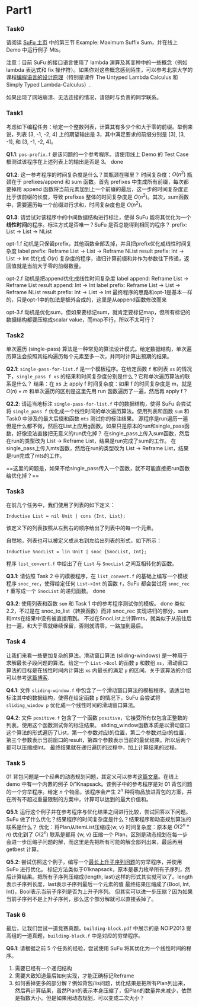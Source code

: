 # Part1

### Task0

请阅读 [SuFu 主页](http://8.140.207.65/) 中的第三节 Example: Maximum Suffix Sum，并在线上 Demo 中运行例子 Mts。

注意：目前 SuFu 的接口语言使用了 lambda 演算及其变种中的一些概念（例如 lambda 表达式和 fix 操作符）。如果你对这些概念感到陌生，可以参考北京大学的课程[编程语言的设计原理](https://pku-dppl.github.io/2023/lectures.html)（特别是课件 The Untyped Lambda Calculus 和 Simply Typed Lambda-Calculus）.

如果出现了网站崩溃、无法连接的情况，请随时与负责的同学联系。

### Task1

考虑如下编程任务：给定一个整数列表，计算其有多少个和大于零的前缀。举例来说，列表 [3, -1, -2, 4] 上的期望输出是 3，其中满足要求的前缀分别是 [3], [3, -1], 和 [3, -1, -2, 4]。

**Q1.1**:  `pos-prefix.f` 是该问题的一个参考程序。请使用线上 Demo 的 Test Case 框测试该程序在上述列表上的输出是否是 3。
done

**Q1.2**: 这一参考程序的时间复杂度是什么？其瓶颈在哪里？
时间复杂度：$O(n^2)$
瓶颈在于 prefixes/append 和 sum 函数。首先 prefixes 中生成所有前缀，每次都要掉用 append 函数将当前元素加到上一个前缀的最后，这一步的时间复杂度正比于该前缀的长度，导致 prefixes 整体的时间复杂度是 $O(n^2)$。其次，sum函数中，需要遍历每一个前缀进行求和，时间复杂度也是 $O(n^2)$。

**Q1.3**: 请尝试对该程序中的中间数据结构进行标注，使得 SuFu 能将其优化为一个**线性时间**的程序。标注方式是否唯一？SuFu 是否总能得到相同的程序？
prefix: List -> List -> NList

opt-1.f
动机是只保留prefix，其他函数全部丢掉，并且把prefix优化成线性时间复杂度
label prefix: Reframe List -> List -> Reframe NList
result prefix: Int -> List -> Int
优化成 $O(n)$ 复杂度的程序，递归计算前缀和并作为参数往下传递，返回值就是当前大于零的前缀数量。

opt-2.f
动机是把append优化成线性时间复杂度
label append: Reframe List -> Reframe List
result append: Int -> Int
label prefix: Reframe List -> List -> Reframe NList
result prefix: Int -> List -> Int
最终程序的思路和opt-1是基本一样的，只是opt-1中的加法是额外合成的，这里是从append函数修改而来

opt-3.f
动机是优化sum，但如果要标记sum，就肯定要标记map，但所有标记的数据结构都要压缩成scalar value，而map不行，所以不太可行？


### Task2

单次遍历 (single-pass) 算法是一种常见的算法设计模式。给定数据结构，单次遍历算法会按照其结构遍历每个元素至多一次，并同时计算出预期的结果。

**Q2.1**: `single-pass-for-list.f` 是一个模板程序。在给定函数 `f` 和列表 `xs` 的情况下，`single_pass f xs` 的结果和时间复杂度分别是什么？它和单次遍历算法的联系是什么？
结果：在 xs 上 apply f
时间复杂度：如果 f 的时间复杂度是 m，就是 $O(n) + m$
和单次遍历的区别是这里先用 run 函数遍历了一遍，然后再 apply f？

**Q2.2**: 请适当地标注 `single-pass-for-list.f` 中的数据结构，使得 SuFu 会尝试将 `single_pass f` 优化成一个线性时间的单次遍历算法。使用列表和函数 `sum` 和 Task0 中涉及的最大后缀和函数 `mts` 测试你的标注结果。
源程序是run遍历一遍但是什么都不做，然后在List上应用g函数。如果只是原本的run和single_pass函数，好像没法直接把无意义的run优化掉？
在single_pass上传入sum函数，然后在run的类型改为 List -> Reframe List，结果是run完成了sum的工作。
在single_pass上传入mts函数，然后在run的类型改为 List -> Reframe List，结果是run完成了mts的工作。

==这里的问题是，如果不给single_pass传入一个函数，就不可能直接把run函数给优化掉？==


### Task3

在前几个任务中，我们使用了列表的如下定义：

```
Inductive List = nil Unit | cons {Int, List};
```

该定义下的列表按照从左到右的顺序给出了列表中的每一个元素。

自然地，列表也可以被定义成从右到左给出列表的形式，如下所示：

```
Inductive SnocList = lin Unit | snoc {SnocList, Int};
```

程序 `list_convert.f` 中给出了在 `List` 与 `SnocList` 之间互相转化的函数。

**Q3.1**:  请仿照 Task 2 中的模板程序，在 `list_convert.f` 的基础上编写一个模板程序 `snoc_rec`，使得给定任何 `List->Int` 的函数 `f`，SuFu 都会尝试将 `snoc_rec f` 重写成一个 `SnocList` 的递归函数。
done

**Q3.2**: 使用列表和函数 `sum` 和 Task 1 中的参考程序测试你的模板。
done
类似2.2，不过是在 snoc_to_list（转换函数）而非 snoc_rec 实现递归的部分，sum和mts在结果中没有被直接用到。
不过在SnocList上计算mts，就类似于从前往后扫一遍，和大于零就继续保留，否则就清零，一路加到最后。


### Task 4 

让我们来看一些更加复杂的算法。滑动窗口算法 (sliding-windows) 是一种用于求解最长子段问题的算法。给定一个 `List->Bool` 的函数 `p` 和数组 `xs`，滑动窗口算法的目标是在线性时间内计算出 `xs` 内最长的满足 `p` 的区间。关于该算法的介绍可以参考[这篇博客](https://blog.csdn.net/V_zjs/article/details/132795860).

**Q4.1**: 文件 `sliding-window.f` 中包含了一个滑动窗口算法的模板程序。请适当地标注其中的数据结构，使得在给定函数 `p` 的情况下，SuFu 会尝试将 `sliding_window p` 优化成一个线性时间的滑动窗口算法。 

**Q4.2**: 文件 `positive.f` 包含了一个函数 `positive`，它接受所有仅包含正整数的列表。使用这个函数测试你的标注结果。
sliding_window函数本质是以滑动窗口这个算法的形式遍历了List，第一个参数对应l的位置，第二个参数对应r的位置，第三个参数表示当前窗口的result，第四个参数表示当前的最优结果。所以后两个都可以压缩成Int。
最终结果就在递归遍历的过程中，加上计算结果的过程。


### Task 5 

01 背包问题是一个经典的动态规划问题，其定义可以参考[这篇文章](https://www.geeksforgeeks.org/0-1-knapsack-problem-dp-10/)。在线上 demo 中有一个内置的例子 0/1Knapsack。该例子中的参考程序是对 01 背包问题的一个穷举程序。给定 $n$ 个物品，该程序会产生 $2^n$ 种将物品放进背包的方案，并在所有不超过重量限制的方案中，计算可以达到的最大价值和。

**Q5.1**: 运行这个例子并在参考程序与优化结果之间进行比较，尝试回答以下问题。SuFu 做了什么优化？结果程序的时间复杂度是什么？结果程序和动态规划算法的联系是什么？
优化：将Plan从ItemList压缩成{w, v}
时间复杂度：原本是 $O(2^n * n)$ 优化到了 $O(2^n)$
联系是都用 {w, v} 压缩一个 Plan，区别是动态规划在每一步会进一步压缩子问题的解，而这里是先把所有可能的解全部列出来，最后再用 getbest 计算。

**Q5.2**: 尝试仿照这个例子，编写一个[最长上升子序列问题](https://www.geeksforgeeks.org/longest-increasing-subsequence-dp-3/)的穷举程序，并使用 SuFu 进行优化。
标记方法类似于01knapsack，原本是暴力枚举所有子序列，然后计算结果。把所有子序列压缩成{length, last}这样的形式其实就可以了。length表示子序列长度，last表示子序列最后一个元素的值
最终结果压缩成了{Bool, Int, Int}，Bool表示当前子序列是否为上升子序列。
但其实可以进一步压缩？因为如果当前子序列不是上升子序列，那么这个部分解就可以直接丢掉了。


### Task 6

最后，让我们尝试一道竞赛真题。`building-block.pdf` 中展示的是 NOIP2013 提高组的一道真题，`building-black.f` 中是对应的穷举程序。

**Q6.1**: 请根据之前 5 个任务的经验，尝试使用 SuFu 将其优化为一个线性时间的程序。




1. 需要已经有一个递归结构
2. 需要大致知道最后如何实现，才能正确标记Reframe
3. 如何丢掉更多的部分解？例如背包/lis问题，优化结果是把所有Plan列出来，然后再计算结果，虽然Plan的表示本身压缩了，但Plan的数量并未减少，依然是指数大小。但是如果用动态规划，可以变成二次大小？